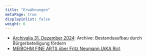 ```yaml
---
title: "Erwähnungen"
metaPage: true
displayinlist: false
weight: 6
---
```


* [Archivalia 31. Dezember 2024](https://archivalia.hypotheses.org/219985): Archive: Bestandsaufbau durch Bürgerbeteiligung fördern
* [MEIBOHM FINE ARTS über Fritz Neumann (AKA Ric)](https://www.meibohmfinearts.com/artists/details/2873)
